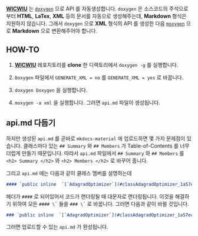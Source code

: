 
[**WICWIU**](https://github.com/WICWIU/WICWIU) 는 [`doxygen`](https://www.doxygen.nl/index.html) 으로 API 를 자동생성합니다. `doxygen` 은 소스코드의 주석으로부터 **HTML**, **LaTex**, **XML** 등의 문서를 자동으로 생성해주는데, **Markdown** 형식은 지원하지 않습니다. 그래서 `doxygen` 으로 **XML** 형식의 API 를 생성한 다음 [`moxygen`](https://github.com/sourcey/moxygen) 으로 **Markdown** 으로 변환해주어야 합니다.

## HOW-TO

1. [**WICWIU**](https://github.com/WICWIU/WICWIU) 레포지토리를 **clone** 한 디렉토리에서 `doxygen -g` 를 실행합니다.

2. `Doxygen` 파일에서 `GENERATE_XML = no` 를 `GENERATE_XML = yes` 로 바꿉니다.

3. `doxygen Doxygen` 을 실행합니다.

4. `moxygen -a xml` 을 실행합니다. 그러면 `api.md` 파일이 생성됩니다.

## api.md 다듬기

하지만 생성된 `api.md` 를 곧바로 `mkdocs-material` 에 업로드하면 몇 가지 문제점이 있습니다. 클래스마다 있는 `## Summary` 와 `## Members` 가 Table-of-Contents 를 너무 더럽게 만들기 때문입니다. 따라서 `api.md` 파일에서 `## Summary` 와 `## Members` 를 `<h2> Summary </h2>` 와 `<h2> Members </h2>` 로 바꾸어 줍니다.

그리고 `api.md` 에는 다음과 같이 클래스 멤버를 설명하는데

````markdown
#### `public inline  `[`AdagradOptimizer`](#classAdagradOptimizer_1a57ec3fb8b88c955719598afba8dc7a85)`(`[`Container](#classContainer)< [Operator`](#classOperator)`< DTYPE > * > * pParameterContainer,float pLearningRate,OptimizeDirection pOptimizeDirection)` {#classAdagradOptimizer_1a57ec3fb8b88c955719598afba8dc7a85} 
````

헤더가 `####` 로 되어있어서 코드가 랜더링될 때 대문자로 랜더링됩니다. 이것을 해결하기 위하여 모든 ``` #### \` ``` 들을 ``` ### \` ``` 로 바꿉니다. 그러면 다음과 같이 바뀔 것입니다.

````markdown
### `public inline  `[`AdagradOptimizer`](#classAdagradOptimizer_1a57ec3fb8b88c955719598afba8dc7a85)`(`[`Container](#classContainer)< [Operator`](#classOperator)`< DTYPE > * > * pParameterContainer,float pLearningRate,OptimizeDirection pOptimizeDirection)` {#classAdagradOptimizer_1a57ec3fb8b88c955719598afba8dc7a85} 
````

그러면 업로드할 수 있는 `api.md` 가 완성됩니다.